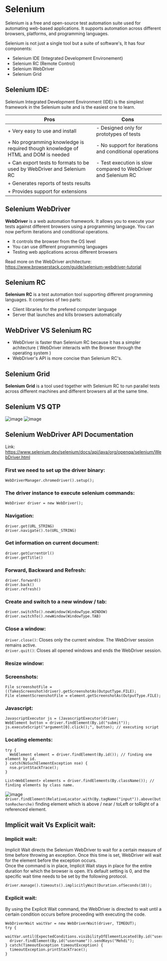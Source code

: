 # Selenium
Selenium is a free and open-source test automation suite used for automating web-based applications. 
It supports automation across different browsers, platforms, and programming languages.

Selenium is not just a single tool but a suite of software's, It has four components:
  - Selenium IDE (Integrated Development Environement)
  - Selenium RC (Remote Control)
  - Selenium WebDriver
  - Selenium Grid
  
  
## Selenium IDE:
Selenium Integrated Development Environment (IDE) is the simplest framework in the Selenium suite and is the easiest one to learn.

  |                       Pros                             |                                Cons                                |
  | ------------------------------------------------------ | ------------------------------------------------------------------ |
  | + Very easy to use and install                         |     - Designed only for prototypes of tests                        | 
  | + No programming knowledge is required though knowledge of HTML and DOM is needed         |     - No support for iterations and conditional operations         | 
  | + Can export tests to formats to be used by WebDriver and Selenium RC    |     - Test execution is slow compared to WebDriver and Selenium RC                  |                                                                           
  | + Generates reports of tests results                   |                                                                    |
  | + Provides support for extensions                      |                                                                    |     

    
## Selenium WebDriver
**WebDriver** is a web automation framework.
It allows you to execute your tests against different browsers using a programming language. You can now perform iterations and conditional operations.

  - It controls the browser from the OS level
  - You can use different programming languages
  - Testing web applications across different browsers
  
Read more on the WebDriver architecture: https://www.browserstack.com/guide/selenium-webdriver-tutorial

## Selenium RC
**Selenium RC** is a test automation tool supporting different programming languages.
It comprises of two parts: 
  - Client libraries for the prefered computer language
  - Server that launches and kills browsers automatically
  
## WebDriver VS Selenium RC
  - WebDriver is faster than Selenium RC because it has a simpler achitecture ( WebDriver interacts with the Browser through the operating system )
  - WebDriver's API is more concise than Selenium RC's.
  
## Selenium Grid
  **Selenium Grid** is a tool used together with Selenium RC to run parallel tests across different machines and different browsers all at the same time. 
  

## Selenium VS QTP
![image](https://user-images.githubusercontent.com/53980293/147346403-29f54da3-ead3-4561-b8f0-4d8233879400.png)
![image](https://user-images.githubusercontent.com/53980293/147346463-afea20f1-69fc-477c-afc6-c5602568c25d.png)


## Selenium WebDriver API Documentation
Link: https://www.selenium.dev/selenium/docs/api/java/org/openqa/selenium/WebDriver.html

### First we need to set up the driver binary:
`WebDriverManager.chromedriver().setup();`

### The driver instance to execute selenium commands:
`WebDriver driver = new WebDriver();`

### Navigation:
`driver.get(URL_STRING)`\
`driver.navigate().to(URL_STRING)`

### Get information on current document:
`driver.getCurrentUrl()`\
`driver.getTitle()`

### Forward, Backward and Refresh:
`driver.forward()`\
`driver.back()`\
`driver.refresh()`

### Create and switch to a new window / tab:
`driver.switchTo().newWindow(WindowType.WINDOW)`\
`driver.switchTo().newWindow(WindowType.TAB)`

### Close a window:
`driver.close()`: Closes only the current window. The WebDriver session remains active.\
`driver.quit()`: Closes all opened windows and ends the WebDriver session.

### Resize window:


### Screenshots:
```
File screenshotFile = ((TakesScreenshot)driver).getScreenshotAs(OutputType.FILE);
File elementScreenshotFile = element.getScreenshotAs(OutputType.FILE);
```

### Javascript:
```
JavascriptExecutor js = (JavascriptExecutor)driver;
WebElement button = driver.findElement(By.id("submit"));
js.executeScript("argument[0].click();", button); // executing script
```

### Locating elements:
```
try {
  WebElement element = driver.findElement(By.id()); // finding one element by id.
} catch(NoSuchElementException nse) {
  nse.printStackTrace();
}
```
```
List<WebElement> elements = driver.findElements(By.className()); // finding elements by class name.
```
![image](https://user-images.githubusercontent.com/53980293/147493762-5820efa0-6917-4197-9d0d-57ee7784f95d.png)
`driver.findElement(RelativeLocator.with(By.tagName("input")).above(buttonRecherche)` finding element which is above / near / toLeft or toRight of a referenced element.

## Implicit wait Vs Explicit wait:
### Implicit wait:
Implicit Wait directs the Selenium WebDriver to wait for a certain measure of time before throwing an exception. Once this time is set, WebDriver will wait for the element before the exception occurs.\
Once the command is in place, Implicit Wait stays in place for the entire duration for which the browser is open. It’s default setting is 0, and the specific wait time needs to be set by the following protocol.
```
driver.manage().timeouts().implicitlyWait(Duration.ofSeconds(10));
```

### Explicit wait:
By using the Explicit Wait command, the WebDriver is directed to wait until a certain condition occurs before proceeding with executing the code.
```
WebDriverWait waitVar = new WebDriverWait(driver, TIMEOUT);
try {
  waitVar.until(ExpectedConditions.visibilityOfElementLocated(By.id("username")));
  driver.findElement(By.id("username")).sendKeys("Mehdi");
} catch(TimeoutException timeoutException) {
  timeoutException.printStackTrace();
}
```


